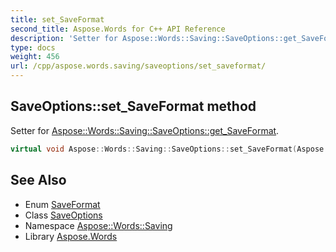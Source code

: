 ```yaml
---
title: set_SaveFormat
second_title: Aspose.Words for C++ API Reference
description: 'Setter for Aspose::Words::Saving::SaveOptions::get_SaveFormat.'
type: docs
weight: 456
url: /cpp/aspose.words.saving/saveoptions/set_saveformat/
---
```

## SaveOptions::set_SaveFormat method


Setter for [Aspose::Words::Saving::SaveOptions::get_SaveFormat](../get_saveformat/).

```cpp
virtual void Aspose::Words::Saving::SaveOptions::set_SaveFormat(Aspose::Words::SaveFormat value)=0
```

## See Also

* Enum [SaveFormat](../../../aspose.words/saveformat/)
* Class [SaveOptions](../)
* Namespace [Aspose::Words::Saving](../../)
* Library [Aspose.Words](../../../)
